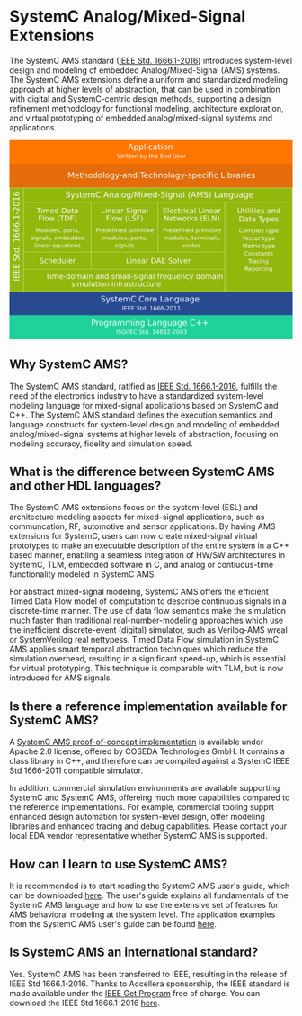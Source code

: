 # SystemC Analog/Mixed-Signal Extensions

The SystemC AMS standard ([IEEE Std. 1666.1-2016][1]) introduces system-level design and modeling of embedded Analog/Mixed-Signal (AMS) systems. The SystemC AMS extensions define a uniform and standardized modeling approach at higher levels of abstraction, that can be used in combination with digital and SystemC-centric design methods, supporting a design refinement methodology for functional modeling, architecture exploration, and virtual prototyping of embedded analog/mixed-signal systems and applications.

![image](/images/systemc-ams-architecture.svg)

## Why SystemC AMS?

The SystemC AMS standard, ratified as [IEEE Std. 1666.1-2016][1], fulfills the need of the electronics industry to have a standardized system-level modeling language for mixed-signal applications based on SystemC and C++. The SystemC AMS standard defines the execution semantics and language constructs for system-level design and modeling of embedded analog/mixed-signal systems at higher levels of abstraction, focusing on modeling accuracy, fidelity and simulation speed.

## What is the difference between SystemC AMS and other HDL languages?

The SystemC AMS extensions focus on the system-level (ESL) and architecture modeling aspects for mixed-signal  applications, such as communcation, RF, automotive and sensor applications. By having AMS extensions for SystemC, users can now create mixed-signal virtual prototypes to make an executable description of the entire system in a C++ based manner, enabling a seamless integration of HW/SW architectures in SystemC, TLM, embedded software in C, and analog or contiuous-time functionality modeled in SystemC AMS.

For abstract mixed-signal modeling, SystemC AMS offers the efficient Timed Data Flow model of computation to describe continuous signals in a discrete-time manner. The use of data flow semantics make the simulation much faster than traditional real-number-modeling approaches which use the inefficient discrete-event (digital) simulator, such as Verilog-AMS wreal or SystemVerilog real nettypess. Timed Data Flow simulation in SystemC AMS applies smart temporal abstraction techniques which reduce the simulation overhead, resulting in a significant speed-up, which is essential for virtual prototyping. This technique is comparable with TLM, but is now introduced for AMS signals.

## Is there a reference implementation available for SystemC AMS?

A [SystemC AMS proof-of-concept implementation][3] is available under Apache 2.0 license, offered by COSEDA Technologies GmbH. It contains a class library in C++, and therefore can be compiled against a SystemC IEEE Std 1666-2011 compatible simulator. 

In addition, commercial simulation environments are available supporting SystemC and SystemC AMS, offereing much more capabilities compared to the reference implementations. For example, commercial tooling supprt enhanced design automation for system-level design, offer modeling libraries and enhanced tracing and debug capabilities. Please contact your local EDA vendor representative whether SystemC AMS is supported.

## How can I learn to use SystemC AMS?

It is recommended is to start reading the SystemC AMS user's guide, which can be downloaded [here][4]. The user's guide explains all fundamentals of the SystemC AMS language and how to use the extensive set of features for AMS behavioral modeling at the system level. The application examples from the SystemC AMS user's guide can be found [here][5].

## Is SystemC AMS an international standard?

Yes. SystemC AMS has been transferred to IEEE, resulting in the release of IEEE Std 1666.1-2016. Thanks to Accellera sponsorship, the IEEE standard is made available under the [IEEE Get Program][2] free of charge. You can download the IEEE Std 1666.1-2016 [here][1].

[1]: https://standards.ieee.org/standard/1666_1-2016.html
[2]: https://ieeexplore.ieee.org/browse/standards/get-program/page
[3]: https://www.coseda-tech.com/systemc-ams-proof-of-concept
[4]: https://www.accellera.org/images/downloads/standards/systemc/Accellera_SystemC_AMS_Users_Guide_January_2020.pdf
[5]: https://www.accellera.org/images/downloads/standards/systemc/application_examples.zip

